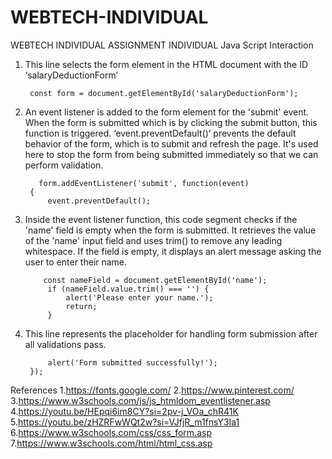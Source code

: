# WEBTECH-INDIVIDUAL
WEBTECH INDIVIDUAL ASSIGNMENT INDIVIDUAL 
Java Script Interaction
1. This line selects the form element in the HTML document with the ID ‘salaryDeductionForm’
    
        const form = document.getElementById('salaryDeductionForm');

2. An event listener is added to the form element for the 'submit' event. When the form is submitted which is by clicking the submit button,
this function is triggered. ‘event.preventDefault()’ prevents the default behavior of the form, 
which is to submit and refresh the page. It's used here to stop the form from being submitted immediately so that we can perform validation.

          form.addEventListener('submit', function(event) 
        {
            event.preventDefault(); 

3. Inside the event listener function, this code segment checks if the 'name' field is empty when the form is submitted. 
It retrieves the value of the 'name' input field and uses trim() to remove any leading whitespace. 
If the field is empty, it displays an alert message asking the user to enter their name.

           const nameField = document.getElementById('name');
            if (nameField.value.trim() === '') {
                alert('Please enter your name.');
                return;
            }

4. This line represents the placeholder for handling form submission after all validations pass. 
 
            alert('Form submitted successfully!');
        });

References
1.https://fonts.google.com/ 
2.https://www.pinterest.com/ 
3.https://www.w3schools.com/js/js_htmldom_eventlistener.asp 
4.https://youtu.be/HEpqi6im8CY?si=2pv-j_VOa_chR41K 
5.https://youtu.be/zHZRFwWQt2w?si=VJfjR_m1fnsY3Ia1 
6.https://www.w3schools.com/css/css_form.asp 
7.https://www.w3schools.com/html/html_css.asp 
